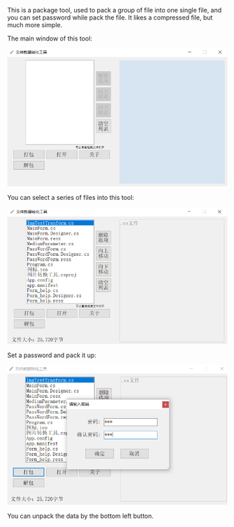 This is a package tool, used to pack a group of file into one single file, and you can set password while pack the file. It likes a compressed file, but much more simple.

The main window of this tool:

<div align="center">
  <img src="https://github.com/Jingxiang-Zhang/package_tool_Csharp/blob/main/img/main.png">
</div>

You can select a series of files into this tool:

<div align="center">
  <img src="https://github.com/Jingxiang-Zhang/package_tool_Csharp/blob/main/img/drop_data.png">
</div>

Set a password and pack it up:

<div align="center">
  <img src="https://github.com/Jingxiang-Zhang/package_tool_Csharp/blob/main/img/pack.png">
</div>

You can unpack the data by the bottom left button.


